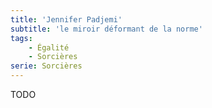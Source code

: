 ```yaml
---
title: 'Jennifer Padjemi'
subtitle: 'le miroir déformant de la norme'
tags:
    - Égalité
    - Sorcières
serie: Sorcières
---
```


TODO
